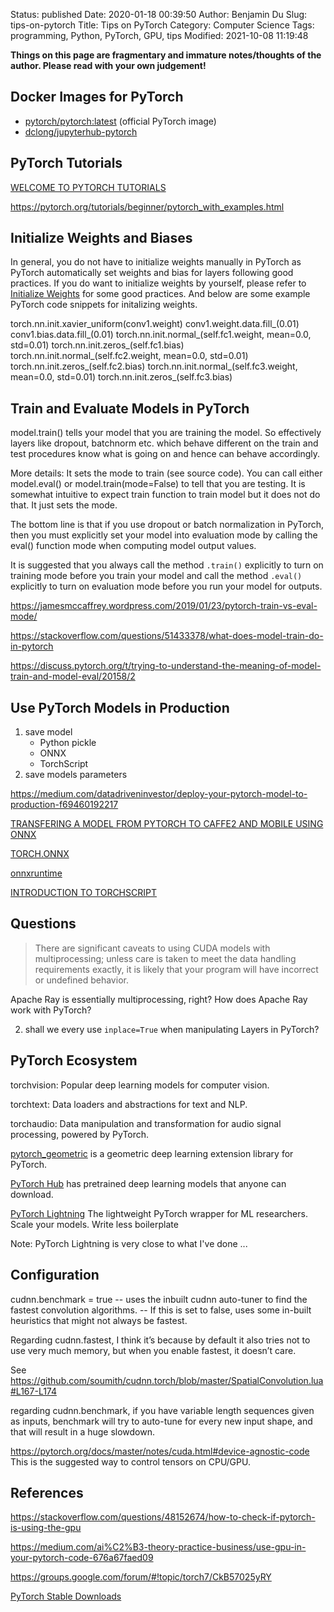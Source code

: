 Status: published
Date: 2020-01-18 00:39:50
Author: Benjamin Du
Slug: tips-on-pytorch
Title: Tips on PyTorch
Category: Computer Science
Tags: programming, Python, PyTorch, GPU, tips
Modified: 2021-10-08 11:19:48

**Things on this page are fragmentary and immature notes/thoughts of the author. Please read with your own judgement!**

## Docker Images for PyTorch

- [pytorch/pytorch:latest](https://hub.docker.com/r/pytorch/pytorch) (official PyTorch image) 
- [dclong/jupyterhub-pytorch](https://hub.docker.com/repository/docker/dclong/jupyterhub-pytorch)

## PyTorch Tutorials

[WELCOME TO PYTORCH TUTORIALS](https://pytorch.org/tutorials/index.html)

https://pytorch.org/tutorials/beginner/pytorch_with_examples.html

## Initialize Weights and Biases

In general,
you do not have to initialize weights manually in PyTorch
as PyTorch automatically set weights and bias for layers following good practices.
If you do want to initialize weights by yourself, 
please refer to 
[Initialize Weights](https://www.legendu.net/misc/blog/training-deep-neural-networks/#initialize-weights)
for some good practices. 
And below are some example PyTorch code snippets for initalizing weights.

torch.nn.init.xavier_uniform(conv1.weight)
conv1.weight.data.fill_(0.01)
conv1.bias.data.fill_(0.01)
torch.nn.init.normal_(self.fc1.weight, mean=0.0, std=0.01)
torch.nn.init.zeros_(self.fc1.bias)
torch.nn.init.normal_(self.fc2.weight, mean=0.0, std=0.01)
torch.nn.init.zeros_(self.fc2.bias)
torch.nn.init.normal_(self.fc3.weight, mean=0.0, std=0.01)
torch.nn.init.zeros_(self.fc3.bias)

## Train and Evaluate Models in PyTorch

model.train() tells your model that you are training the model. 
So effectively layers like dropout, batchnorm etc. 
which behave different on the train and test procedures know what is going on and hence can behave accordingly.

More details: It sets the mode to train (see source code). 
You can call either model.eval() or model.train(mode=False) to tell that you are testing. 
It is somewhat intuitive to expect train function to train model but it does not do that. It just sets the mode.

The bottom line is that 
if you use dropout or batch normalization in PyTorch, 
then you must explicitly set your model into evaluation mode 
by calling the eval() function mode when computing model output values.

It is suggested that you always call the method `.train()` explicitly 
to turn on training mode before you train your model
and call the method `.eval()` explicitly 
to turn on evaluation mode before you run your model for outputs.


https://jamesmccaffrey.wordpress.com/2019/01/23/pytorch-train-vs-eval-mode/

https://stackoverflow.com/questions/51433378/what-does-model-train-do-in-pytorch

https://discuss.pytorch.org/t/trying-to-understand-the-meaning-of-model-train-and-model-eval/20158/2

## Use PyTorch Models in Production

1. save model
    - Python pickle 
    - ONNX
    - TorchScript
2. save models parameters

https://medium.com/datadriveninvestor/deploy-your-pytorch-model-to-production-f69460192217

[TRANSFERING A MODEL FROM PYTORCH TO CAFFE2 AND MOBILE USING ONNX](https://pytorch.org/tutorials/advanced/super_resolution_with_caffe2.html)

[TORCH.ONNX](https://pytorch.org/docs/master/onnx.html)

[onnxruntime](https://github.com/microsoft/onnxruntime)

[INTRODUCTION TO TORCHSCRIPT](https://pytorch.org/tutorials/beginner/Intro_to_TorchScript_tutorial.html)

## Questions

> There are significant caveats to using CUDA models with multiprocessing; 
> unless care is taken to meet the data handling requirements exactly, 
> it is likely that your program will have incorrect or undefined behavior.

Apache Ray is essentially multiprocessing, right? 
How does Apache Ray work with PyTorch?

2. shall we every use `inplace=True` when manipulating Layers in PyTorch?

## PyTorch Ecosystem

torchvision: Popular deep learning models for computer vision.

torchtext: Data loaders and abstractions for text and NLP.

torchaudio: Data manipulation and transformation for audio signal processing, powered by PyTorch.

[pytorch_geometric](https://github.com/rusty1s/pytorch_geometric)
is a geometric deep learning extension library for PyTorch.

[PyTorch Hub](https://pytorch.org/hub/) has pretrained deep learning models 
that anyone can download.

[PyTorch Lightning](https://github.com/PyTorchLightning/pytorch-lightning)
The lightweight PyTorch wrapper for ML researchers. 
Scale your models. 
Write less boilerplate 

Note: PyTorch Lightning is very close to what I've done ...

## Configuration

cudnn.benchmark = true -- uses the inbuilt cudnn auto-tuner to find the fastest convolution algorithms.
                       -- If this is set to false, uses some in-built heuristics that might not always be fastest.

Regarding cudnn.fastest, 
I think it’s because by default it also tries not to use very much memory, 
but when you enable fastest, 
it doesn’t care.

See https://github.com/soumith/cudnn.torch/blob/master/SpatialConvolution.lua#L167-L174

regarding cudnn.benchmark, 
if you have variable length sequences given as inputs, 
benchmark will try to auto-tune for every new input shape, 
and that will result in a huge slowdown.

https://pytorch.org/docs/master/notes/cuda.html#device-agnostic-code
This is the suggested way to control tensors on CPU/GPU. 

## References

https://stackoverflow.com/questions/48152674/how-to-check-if-pytorch-is-using-the-gpu

https://medium.com/ai%C2%B3-theory-practice-business/use-gpu-in-your-pytorch-code-676a67faed09

https://groups.google.com/forum/#!topic/torch7/CkB57025yRY

[PyTorch Stable Downloads](https://download.pytorch.org/whl/torch_stable.html)